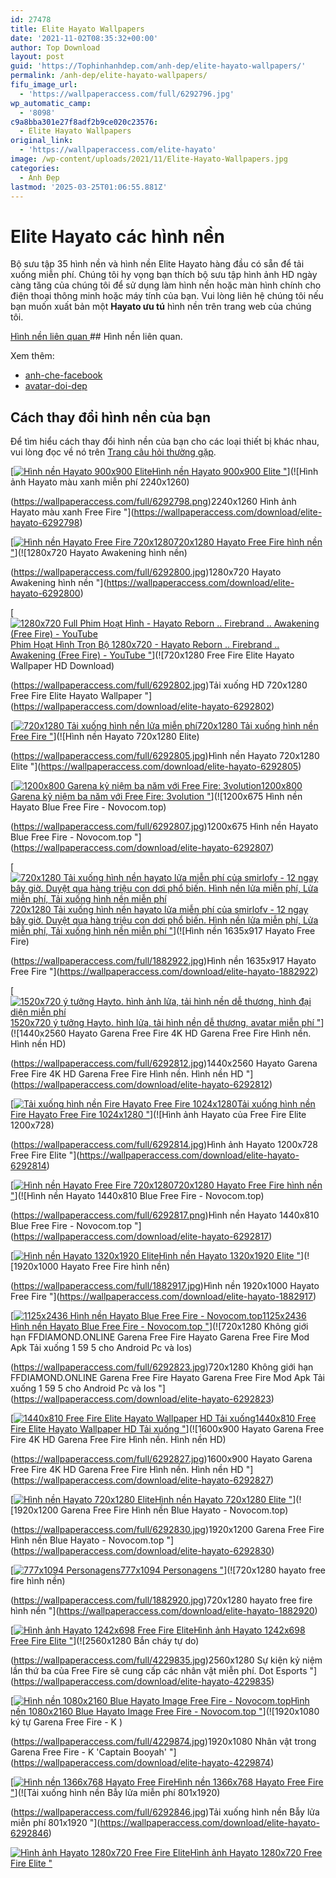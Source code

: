 ```yaml
---
id: 27478
title: Elite Hayato Wallpapers
date: '2021-11-02T08:35:32+00:00'
author: Top Download
layout: post
guid: 'https://Tophinhanhdep.com/anh-dep/elite-hayato-wallpapers/'
permalink: /anh-dep/elite-hayato-wallpapers/
fifu_image_url:
  - 'https://wallpaperaccess.com/full/6292796.jpg'
wp_automatic_camp:
  - '8098'
c9a8bba301e27f8adf2b9ce020c23576:
  - Elite Hayato Wallpapers
original_link:
  - 'https://wallpaperaccess.com/elite-hayato'
image: /wp-content/uploads/2021/11/Elite-Hayato-Wallpapers.jpg
categories:
  - Ảnh Đẹp
lastmod: '2025-03-25T01:06:55.881Z'
---
```

# Elite Hayato các hình nền

Bộ sưu tập 35 hình nền và hình nền Elite Hayato hàng đầu có sẵn để tải xuống miễn phí. Chúng tôi hy vọng bạn thích bộ sưu tập hình ảnh HD ngày càng tăng của chúng tôi để sử dụng làm hình nền hoặc màn hình chính cho điện thoại thông minh hoặc máy tính của bạn. Vui lòng liên hệ chúng tôi nếu bạn muốn xuất bản một **Hayato ưu tú** hình nền trên trang web của chúng tôi.

[Hình nền liên quan ](#related) ## Hình nền liên quan.

   
 Xem thêm:

   
- [anh-che-facebook](https://tophinhanhdep.com/anh-che/anh-che-facebook/)
- [avatar-doi-dep](https://tophinhanhdep.com/anh-avatar/avatar-doi-dep/)

## Cách thay đổi hình nền của bạn

Để tìm hiểu cách thay đổi hình nền của bạn cho các loại thiết bị khác nhau, vui lòng đọc về nó trên [Trang câu hỏi thường gặp](https://tophinhanhdep.com/faq/).

  
[[![Hình nền Hayato 900x900 Elite](https://wallpaperaccess.com/full/6292796.jpg)Hình nền Hayato 900x900 Elite "](https://wallpaperaccess.com/download/elite-hayato-6292796)](![Hình ảnh Hayato màu xanh miễn phí 2240x1260)

(https://wallpaperaccess.com/full/6292798.png)2240x1260 Hình ảnh Hayato màu xanh Free Fire "](https://wallpaperaccess.com/download/elite-hayato-6292798)

[[![Hình nền Hayato Free Fire 720x1280](https://wallpaperaccess.com/full/1882916.jpg)720x1280 Hayato Free Fire hình nền "](https://wallpaperaccess.com/download/elite-hayato-1882916)](![1280x720 Hayato Awakening hình nền)

(https://wallpaperaccess.com/full/6292800.jpg)1280x720 Hayato Awakening hình nền "](https://wallpaperaccess.com/download/elite-hayato-6292800)

[[![1280x720 Full Phim Hoạt Hình - Hayato Reborn .. Firebrand .. Awakening (Free Fire) - YouTube](https://wallpaperaccess.com/full/6292801.jpg)Phim Hoạt Hình Trọn Bộ 1280x720 - Hayato Reborn .. Firebrand .. Awakening (Free Fire) - YouTube "](https://wallpaperaccess.com/download/elite-hayato-6292801)](![720x1280 Free Fire Elite Hayato Wallpaper HD Download)

(https://wallpaperaccess.com/full/6292802.jpg)Tải xuống HD 720x1280 Free Fire Elite Hayato Wallpaper "](https://wallpaperaccess.com/download/elite-hayato-6292802)

[[![720x1280 Tải xuống hình nền lửa miễn phí](https://wallpaperaccess.com/full/2353959.jpg)720x1280 Tải xuống hình nền Free Fire "](https://wallpaperaccess.com/download/elite-hayato-2353959)](![Hình nền Hayato 720x1280 Elite)

(https://wallpaperaccess.com/full/6292805.jpg)Hình nền Hayato 720x1280 Elite "](https://wallpaperaccess.com/download/elite-hayato-6292805)

[[![1200x800 Garena kỷ niệm ba năm với Free Fire: 3volution](https://wallpaperaccess.com/full/6292806.jpg)1200x800 Garena kỷ niệm ba năm với Free Fire: 3volution "](https://wallpaperaccess.com/download/elite-hayato-6292806)](![1200x675 Hình nền Hayato Blue Free Fire - Novocom.top)

(https://wallpaperaccess.com/full/6292807.jpg)1200x675 Hình nền Hayato Blue Free Fire - Novocom.top "](https://wallpaperaccess.com/download/elite-hayato-6292807)

[[![720x1280 Tải xuống hình nền hayato lửa miễn phí của smirlofv - 12 ngay bây giờ.  Duyệt qua hàng triệu con dơi phổ biến.  Hình nền lửa miễn phí, Lửa miễn phí, Tải xuống hình nền miễn phí](https://wallpaperaccess.com/full/6292808.jpg)720x1280 Tải xuống hình nền hayato lửa miễn phí của smirlofv - 12 ngay bây giờ. Duyệt qua hàng triệu con dơi phổ biến. Hình nền lửa miễn phí, Lửa miễn phí, Tải xuống hình nền miễn phí "](https://wallpaperaccess.com/download/elite-hayato-6292808)](![Hình nền 1635x917 Hayato Free Fire)

(https://wallpaperaccess.com/full/1882922.jpg)Hình nền 1635x917 Hayato Free Fire "](https://wallpaperaccess.com/download/elite-hayato-1882922)

[[![1520x720 ý tưởng Hayto.  hình ảnh lửa, tải hình nền dễ thương, hình đại diện miễn phí](https://wallpaperaccess.com/full/6292811.jpg)1520x720 ý tưởng Hayto. hình lửa, tải hình nền dễ thương, avatar miễn phí "](https://wallpaperaccess.com/download/elite-hayato-6292811)](![1440x2560 Hayato Garena Free Fire 4K HD Garena Free Fire Hình nền.  Hình nền HD)

(https://wallpaperaccess.com/full/6292812.jpg)1440x2560 Hayato Garena Free Fire 4K HD Garena Free Fire Hình nền. Hình nền HD "](https://wallpaperaccess.com/download/elite-hayato-6292812)

[[![Tải xuống hình nền Fire Hayato Free Fire 1024x1280](https://wallpaperaccess.com/full/6292813.jpg)Tải xuống hình nền Fire Hayato Free Fire 1024x1280 "](https://wallpaperaccess.com/download/elite-hayato-6292813)](![Hình ảnh Hayato của Free Fire Elite 1200x728)

(https://wallpaperaccess.com/full/6292814.jpg)Hình ảnh Hayato 1200x728 Free Fire Elite "](https://wallpaperaccess.com/download/elite-hayato-6292814)

[[![Hình nền Hayato Free Fire 720x1280](https://wallpaperaccess.com/full/1882919.jpg)720x1280 Hayato Free Fire hình nền "](https://wallpaperaccess.com/download/elite-hayato-1882919)](![Hình nền Hayato 1440x810 Blue Free Fire - Novocom.top)

(https://wallpaperaccess.com/full/6292817.png)Hình nền Hayato 1440x810 Blue Free Fire - Novocom.top "](https://wallpaperaccess.com/download/elite-hayato-6292817)

[[![Hình nền Hayato 1320x1920 Elite](https://wallpaperaccess.com/full/6292820.jpg)Hình nền Hayato 1320x1920 Elite "](https://wallpaperaccess.com/download/elite-hayato-6292820)](![1920x1000 Hayato Free Fire hình nền)

(https://wallpaperaccess.com/full/1882917.jpg)Hình nền 1920x1000 Hayato Free Fire "](https://wallpaperaccess.com/download/elite-hayato-1882917)

[[![1125x2436 Hình nền Hayato Blue Free Fire - Novocom.top](https://wallpaperaccess.com/full/6292822.jpg)1125x2436 Hình nền Hayato Blue Free Fire - Novocom.top "](https://wallpaperaccess.com/download/elite-hayato-6292822)](![720x1280 Không giới hạn FFDIAMOND.ONLINE Garena Free Fire Hayato Garena Free Fire Mod Apk Tải xuống 1 59 5 cho Android Pc và Ios)

(https://wallpaperaccess.com/full/6292823.jpg)720x1280 Không giới hạn FFDIAMOND.ONLINE Garena Free Fire Hayato Garena Free Fire Mod Apk Tải xuống 1 59 5 cho Android Pc và Ios "](https://wallpaperaccess.com/download/elite-hayato-6292823)

[[![1440x810 Free Fire Elite Hayato Wallpaper HD Tải xuống](https://wallpaperaccess.com/full/6292826.jpg)1440x810 Free Fire Elite Hayato Wallpaper HD Tải xuống "](https://wallpaperaccess.com/download/elite-hayato-6292826)](![1600x900 Hayato Garena Free Fire 4K HD Garena Free Fire Hình nền.  Hình nền HD)

(https://wallpaperaccess.com/full/6292827.jpg)1600x900 Hayato Garena Free Fire 4K HD Garena Free Fire Hình nền. Hình nền HD "](https://wallpaperaccess.com/download/elite-hayato-6292827)

[[![Hình nền Hayato 720x1280 Elite](https://wallpaperaccess.com/full/6292829.jpg)Hình nền Hayato 720x1280 Elite "](https://wallpaperaccess.com/download/elite-hayato-6292829)](![1920x1200 Garena Free Fire Hình nền Blue Hayato - Novocom.top)

(https://wallpaperaccess.com/full/6292830.jpg)1920x1200 Garena Free Fire Hình nền Blue Hayato - Novocom.top "](https://wallpaperaccess.com/download/elite-hayato-6292830)

[[![777x1094 Personagens](https://wallpaperaccess.com/full/6292833.jpg)777x1094 Personagens "](https://wallpaperaccess.com/download/elite-hayato-6292833)](![720x1280 hayato free fire hình nền)

(https://wallpaperaccess.com/full/1882920.jpg)720x1280 hayato free fire hình nền "](https://wallpaperaccess.com/download/elite-hayato-1882920)

[[![Hình ảnh Hayato 1242x698 Free Fire Elite](https://wallpaperaccess.com/full/6292837.png)Hình ảnh Hayato 1242x698 Free Fire Elite "](https://wallpaperaccess.com/download/elite-hayato-6292837)](![2560x1280 Bắn cháy tự do)

(https://wallpaperaccess.com/full/4229835.jpg)2560x1280 Sự kiện kỷ niệm lần thứ ba của Free Fire sẽ cung cấp các nhân vật miễn phí. Dot Esports "](https://wallpaperaccess.com/download/elite-hayato-4229835)

[[![Hình nền 1080x2160 Blue Hayato Image Free Fire - Novocom.top](https://wallpaperaccess.com/full/6292841.jpg)Hình nền 1080x2160 Blue Hayato Image Free Fire - Novocom.top "](https://wallpaperaccess.com/download/elite-hayato-6292841)](![1920x1080 ký tự Garena Free Fire - K )

(https://wallpaperaccess.com/full/4229874.jpg)1920x1080 Nhân vật trong Garena Free Fire - K 'Captain Booyah' "](https://wallpaperaccess.com/download/elite-hayato-4229874)

[[![Hình nền 1366x768 Hayato Free Fire](https://wallpaperaccess.com/full/1882926.jpg)Hình nền 1366x768 Hayato Free Fire "](https://wallpaperaccess.com/download/elite-hayato-1882926)](![Tải xuống hình nền Bẫy lửa miễn phí 801x1920)

(https://wallpaperaccess.com/full/6292846.jpg)Tải xuống hình nền Bẫy lửa miễn phí 801x1920 "](https://wallpaperaccess.com/download/elite-hayato-6292846)

[![Hình ảnh Hayato 1280x720 Free Fire Elite](https://wallpaperaccess.com/full/6292850.jpg)Hình ảnh Hayato 1280x720 Free Fire Elite "](https://wallpaperaccess.com/download/elite-hayato-6292850)
